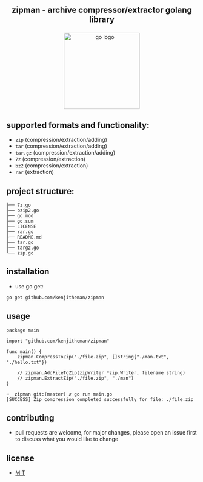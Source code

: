 <h2 align="center">zipman - archive compressor/extractor golang library</h2>

###

<div align="center">
  <img src="https://cdn.jsdelivr.net/gh/devicons/devicon/icons/go/go-original.svg" height="200" alt="go logo"  />
</div>

###

## supported formats and functionality:

- `zip` (compression/extraction/adding)
- `tar` (compression/extraction/adding)
- `tar.gz` (compression/extraction/adding)
- `7z` (compression/extraction)
- `bz2` (compression/extraction)
- `rar` (extraction)

## project structure:

```
├── 7z.go
├── bzip2.go
├── go.mod
├── go.sum
├── LICENSE
├── rar.go
├── README.md
├── tar.go
├── targz.go
└── zip.go
```

## installation

- use go get:

```
go get github.com/kenjitheman/zipman
```

## usage

```
package main

import "github.com/kenjitheman/zipman"

func main() {
	zipman.CompressToZip("./file.zip", []string{"./man.txt", "./hello.txt"})

    // zipman.AddFileToZip(zipWriter *zip.Writer, filename string)
	// zipman.ExtractZip("./file.zip", "./man")
}
```

```
➜  zipman git:(master) ✗ go run main.go
[SUCCESS] Zip compression completed successfully for file: ./file.zip
```

## contributing

- pull requests are welcome, for major changes, please open an issue first to
  discuss what you would like to change

## license

- [MIT](https://choosealicense.com/licenses/mit/)

